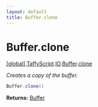 ```yaml
---
layout: default
title: Buffer.clone
---
```


# Buffer.clone

[\[global\]]({{site.baseurl}}/docs/).[TaffyScript]({{site.baseurl}}/docs/TaffyScript/).[IO]({{site.baseurl}}/docs/TaffyScript/IO/).[Buffer]({{site.baseurl}}/docs/TaffyScript/IO/Buffer/).[clone]({{site.baseurl}}/docs/TaffyScript/IO/Buffer/clone/)

_Creates a copy of the buffer._

```cs
Buffer.clone()
```

**Returns:** [Buffer]({{site.baseurl}}/docs/TaffyScript/IO/Buffer)
